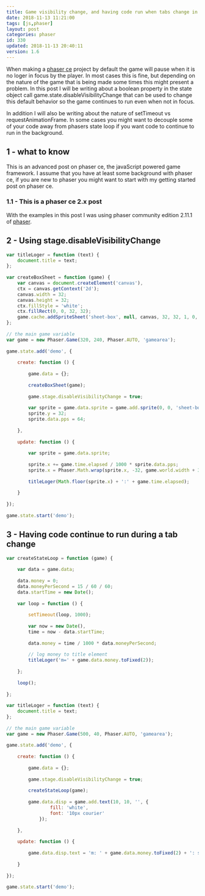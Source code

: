 ```yaml
---
title: Game visibility change, and having code run when tabs change in phaser ce
date: 2018-11-13 11:21:00
tags: [js,phaser]
layout: post
categories: phaser
id: 330
updated: 2018-11-13 20:40:11
version: 1.6
---
```


When making a [phaser ce](https://photonstorm.github.io/phaser-ce/index.html) project by default the game will pause when it is no loger in focus by the player. In most cases this is fine, but depending on the nature of the game that is being made some times this might present a problem. In this post I will be writing about a boolean property in the state object call game.state.disableVisibilityChange that can be used to change this default behavior so the game continues to run even when not in focus. 

In addition I will also be writing about the nature of setTimeout vs requestAnimationFrame. In some cases you might want to decouple some of your code away from phasers state loop if you want code to continue to run in the background.

<!-- more -->

## 1 - what to know

This is an advanced post on phaser ce, the javaScript powered game framework. I assume that you have at least some background with phaser ce, if you are new to phaser you might want to start with my getting started post on phaser ce.

### 1.1 - This is a phaser ce 2.x post

With the examples in this post I was using phaser community edition 2.11.1 of [phaser](https://phaser.io/).

## 2 - Using stage.disableVisibilityChange

```js
var titleLoger = function (text) {
    document.title = text;
};
 
var createBoxSheet = function (game) {
    var canvas = document.createElement('canvas'),
    ctx = canvas.getContext('2d');
    canvas.width = 32;
    canvas.height = 32;
    ctx.fillStyle = 'white';
    ctx.fillRect(0, 0, 32, 32);
    game.cache.addSpriteSheet('sheet-box', null, canvas, 32, 32, 1, 0, 0);
};
 
// the main game variable
var game = new Phaser.Game(320, 240, Phaser.AUTO, 'gamearea');
 
game.state.add('demo', {
 
    create: function () {
 
        game.data = {};
 
        createBoxSheet(game);
 
        game.stage.disableVisibilityChange = true;
 
        var sprite = game.data.sprite = game.add.sprite(0, 0, 'sheet-box');
        sprite.y = 32;
        sprite.data.pps = 64;
 
    },
 
    update: function () {
 
        var sprite = game.data.sprite;
 
        sprite.x += game.time.elapsed / 1000 * sprite.data.pps;
        sprite.x = Phaser.Math.wrap(sprite.x, -32, game.world.width + 32);
 
        titleLoger(Math.floor(sprite.x) + ':' + game.time.elapsed);
 
    }
 
});
 
game.state.start('demo');
```

## 3 - Having code continue to run during a tab change

```js
var createStateLoop = function (game) {
 
    var data = game.data;
 
    data.money = 0;
    data.moneyPerSecond = 15 / 60 / 60;
    data.startTime = new Date();
 
    var loop = function () {
 
        setTimeout(loop, 1000);
 
        var now = new Date(),
        time = now - data.startTime;
 
        data.money = time / 1000 * data.moneyPerSecond;
 
        // log money to title element
        titleLoger('m=' + game.data.money.toFixed(2));
 
    };
 
    loop();
 
};
 
var titleLoger = function (text) {
    document.title = text;
};
 
// the main game variable
var game = new Phaser.Game(500, 40, Phaser.AUTO, 'gamearea');
 
game.state.add('demo', {
 
    create: function () {
 
        game.data = {};
 
        game.stage.disableVisibilityChange = true;
 
        createStateLoop(game);
 
        game.data.disp = game.add.text(10, 10, '', {
                fill: 'white',
                font: '10px courier'
            });
 
    },
 
    update: function () {
 
        game.data.disp.text = 'm: ' + game.data.money.toFixed(2) + ': st: ' + game.data.startTime;
 
    }
 
});
 
game.state.start('demo');
```